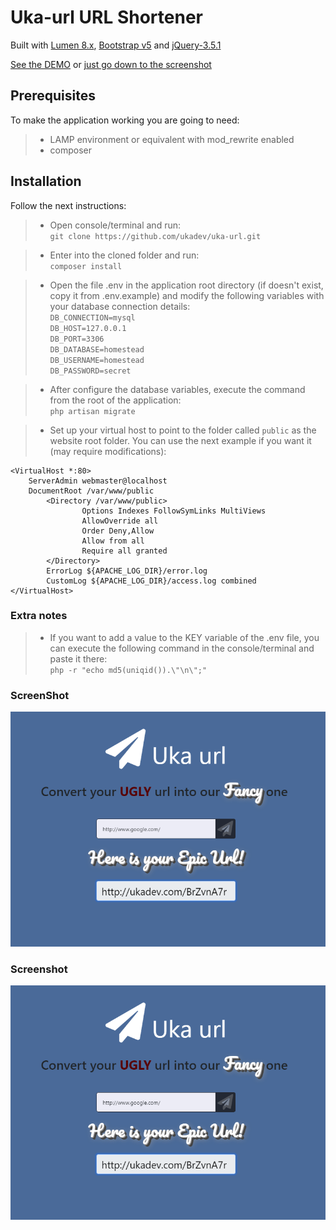 # Uka-url URL Shortener

Built with [Lumen 8.x](https://lumen.laravel.com), [Bootstrap v5](https://getbootstrap.com/) and [jQuery-3.5.1](https://jquery.com/)

[See the DEMO](http://url.ukadev.com) or [just go down to the screenshot](#screenshot)

## Prerequisites

To make the application working you are going to need:
> - LAMP environment or equivalent with mod_rewrite enabled
> - composer

## Installation

Follow the next instructions:

> - Open console/terminal and run:<br>
    `git clone https://github.com/ukadev/uka-url.git`

> - Enter into the cloned folder and run:<br>
    `composer install`

> - Open the file .env in the application root directory (if doesn't exist, copy it from .env.example) and modify the following variables with your database connection details:<br> 
    `DB_CONNECTION=mysql`<br>
    `DB_HOST=127.0.0.1`<br>
    `DB_PORT=3306`<br>
    `DB_DATABASE=homestead`<br>
    `DB_USERNAME=homestead`<br>
    `DB_PASSWORD=secret`

> - After configure the database variables, execute the command from the root of the application:<br>
    `php artisan migrate`
    
> - Set up your virtual host to point to the folder called `public` as the website root folder. You can use the next example if you want it (may require modifications):

````
<VirtualHost *:80>
    ServerAdmin webmaster@localhost
    DocumentRoot /var/www/public
        <Directory /var/www/public>
                Options Indexes FollowSymLinks MultiViews
                AllowOverride all
                Order Deny,Allow
                Allow from all
                Require all granted
        </Directory>
        ErrorLog ${APACHE_LOG_DIR}/error.log
        CustomLog ${APACHE_LOG_DIR}/access.log combined
</VirtualHost>
````


### Extra notes 

>- If you want to add a value to the KEY variable of the .env file, you can execute the following command in the console/terminal and paste it there:<br>
    `php -r "echo md5(uniqid()).\"\n\";"`

### ScreenShot

![](https://raw.githubusercontent.com/ukadev/ukadev/main/image_2021-02-25_000639.png)
### Screenshot

![](https://raw.githubusercontent.com/ukadev/ukadev/main/image_2021-02-25_000639.png)
